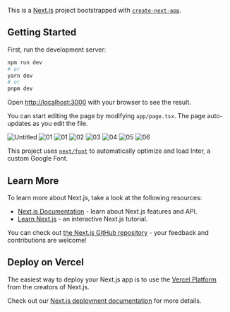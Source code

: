 This is a [Next.js](https://nextjs.org/) project bootstrapped with [`create-next-app`](https://github.com/vercel/next.js/tree/canary/packages/create-next-app).

## Getting Started

First, run the development server:

```bash
npm run dev
# or
yarn dev
# or
pnpm dev
```

Open [http://localhost:3000](http://localhost:3000) with your browser to see the result.

You can start editing the page by modifying `app/page.tsx`. The page auto-updates as you edit the file.

![Untitled](https://github.com/Sachintha-Samarathunga/thread.app/assets/98406068/1b065881-2fef-43a9-b613-a25122d48e25)
![01](https://github.com/Sachintha-Samarathunga/thread.app/assets/98406068/c9d9ed71-959d-4466-a73d-322d7c7a804a)
![01](https://github.com/Sachintha-Samarathunga/thread.app/assets/98406068/b3354ad4-a5c6-4dd1-8ee2-8c8104890a0b)
![02](https://github.com/Sachintha-Samarathunga/thread.app/assets/98406068/10b6782e-381f-439d-88c0-8b4b88866676)
![03](https://github.com/Sachintha-Samarathunga/thread.app/assets/98406068/e2f475f3-2124-4e26-97e0-df4b8eeeed8b)
![04](https://github.com/Sachintha-Samarathunga/thread.app/assets/98406068/0c2ecda8-36c0-432c-8d13-10d16d29d2fa)
![05](https://github.com/Sachintha-Samarathunga/thread.app/assets/98406068/cf51356f-c584-4105-8d37-a024557ba57c)
![06](https://github.com/Sachintha-Samarathunga/thread.app/assets/98406068/506f8f89-bde0-49d1-8ab4-361b8b913053)

This project uses [`next/font`](https://nextjs.org/docs/basic-features/font-optimization) to automatically optimize and load Inter, a custom Google Font.

## Learn More

To learn more about Next.js, take a look at the following resources:

- [Next.js Documentation](https://nextjs.org/docs) - learn about Next.js features and API.
- [Learn Next.js](https://nextjs.org/learn) - an interactive Next.js tutorial.

You can check out [the Next.js GitHub repository](https://github.com/vercel/next.js/) - your feedback and contributions are welcome!

## Deploy on Vercel

The easiest way to deploy your Next.js app is to use the [Vercel Platform](https://vercel.com/new?utm_medium=default-template&filter=next.js&utm_source=create-next-app&utm_campaign=create-next-app-readme) from the creators of Next.js.

Check out our [Next.js deployment documentation](https://nextjs.org/docs/deployment) for more details.

